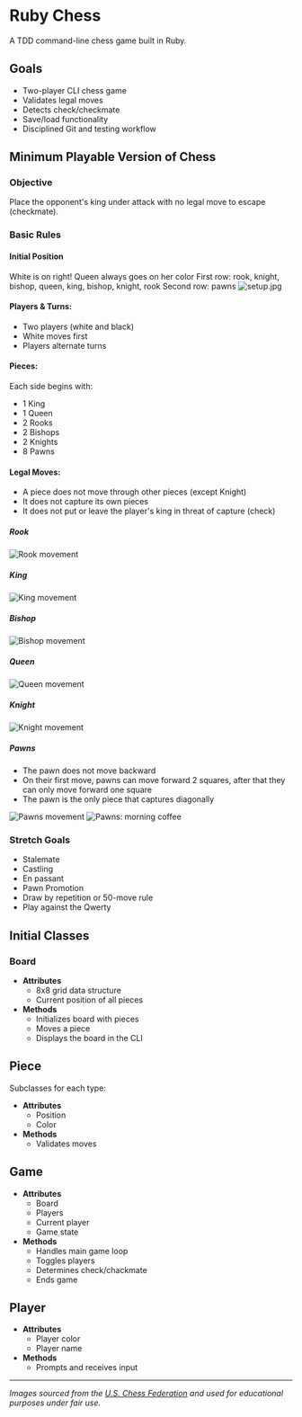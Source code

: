 # Ruby Chess

A TDD command-line chess game built in Ruby.

## Goals
- Two-player CLI chess game
- Validates legal moves
- Detects check/checkmate
- Save/load functionality
- Disciplined Git and testing workflow

## Minimum Playable Version of Chess

### Objective
Place the opponent's king under attack with no legal move to escape (checkmate).

### Basic Rules

#### Initial Position
White is on right!
Queen always goes on her color
First row: rook, knight, bishop, queen, king, bishop, knight, rook
Second row: pawns
![setup.jpg](readme-assets/images/setup/setup.jpg)

#### Players & Turns:
- Two players (white and black)
- White moves first
- Players alternate turns

#### Pieces:
Each side begins with:
- 1 King
- 1 Queen
- 2 Rooks
- 2 Bishops
- 2 Knights
- 8 Pawns

#### Legal Moves:
- A piece does not move through other pieces (except Knight)
- It does not capture its own pieces
- It does not put or leave the player's king in threat of capture (check)

##### Rook
![Rook movement](readme-assets/images/moves/rook.jpg)

##### King
![King movement](readme-assets/images/moves/king.jpg)

##### Bishop
![Bishop movement](readme-assets/images/moves/bishop.jpg)

##### Queen
![Queen movement](readme-assets/images/moves/queen.jpg)

##### Knight
![Knight movement](readme-assets/images/moves/knight.jpg)

##### Pawns
- The pawn does not move backward
- On their first move, pawns can move forward 2 squares, after that they can only move forward one square
- The pawn is the only piece that captures diagonally

![Pawns movement](readme-assets/images/moves/pawn-morning-coffee.jpg)
![Pawns: morning coffee](readme-assets/images/moves/pawn.jpg)

### Stretch Goals
- Stalemate
- Castling
- En passant
- Pawn Promotion
- Draw by repetition or 50-move rule
- Play against the Qwerty

## Initial Classes

### Board
- **Attributes**
  - 8x8 grid data structure
  - Current position of all pieces
- **Methods**
  - Initializes board with pieces
  - Moves a piece
  - Displays the board in the CLI

## Piece
Subclasses for each type:
- **Attributes**
  - Position
  - Color
- **Methods**
  - Validates moves

## Game
- **Attributes**
  - Board
  - Players
  - Current player
  - Game state
- **Methods**
  - Handles main game loop
  - Toggles players
  - Determines check/chackmate
  - Ends game

## Player
- **Attributes**
  - Player color
  - Player name
- **Methods**
  - Prompts and receives input

---

_Images sourced from the [U.S. Chess Federation](https://www.uschess.org/index.php/Learn-About-Chess/Learn-to-Play-Chess.html) and used for educational purposes under fair use._
